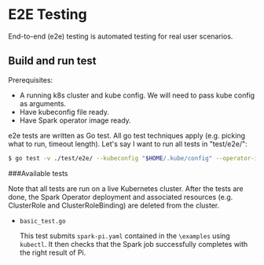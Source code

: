 # E2E Testing

End-to-end (e2e) testing is automated testing for real user scenarios.

## Build and run test

Prerequisites:
- A running k8s cluster and kube config. We will need to pass kube config as arguments.
- Have kubeconfig file ready.
- Have Spark operator image ready.

e2e tests are written as Go test. All go test techniques apply (e.g. picking what to run, timeout length). Let's say I want to run all tests in "test/e2e/":

```bash
$ go test -v ./test/e2e/ --kubeconfig "$HOME/.kube/config" --operator-image=gcr.io/spark-operator/spark-operator:v2.4.0-v1alpha1-latest
```

###Available tests

Note that all tests are run on a live Kubernetes cluster. After the tests are done, the Spark Operator deployment and associated resources (e.g. ClusterRole and ClusterRoleBinding) are deleted from the cluster.

* `basic_test.go`

  This test submits `spark-pi.yaml` contained in the `\examples` using `kubectl`. It then checks that the Spark job successfully completes with the right result of Pi.  